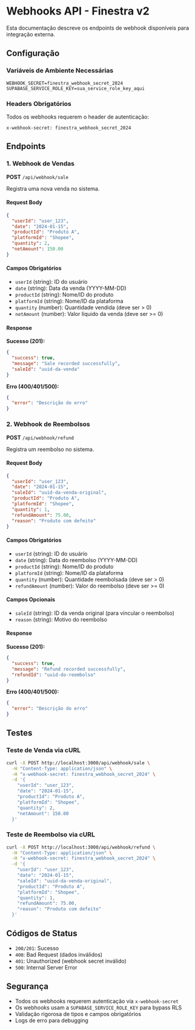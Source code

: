 # Webhooks API - Finestra v2

Esta documentação descreve os endpoints de webhook disponíveis para integração externa.

## Configuração

### Variáveis de Ambiente Necessárias

```env
WEBHOOK_SECRET=finestra_webhook_secret_2024
SUPABASE_SERVICE_ROLE_KEY=sua_service_role_key_aqui
```

### Headers Obrigatórios

Todos os webhooks requerem o header de autenticação:

```
x-webhook-secret: finestra_webhook_secret_2024
```

## Endpoints

### 1. Webhook de Vendas

**POST** `/api/webhook/sale`

Registra uma nova venda no sistema.

#### Request Body

```json
{
  "userId": "user_123",
  "date": "2024-01-15",
  "productId": "Produto A",
  "platformId": "Shopee",
  "quantity": 2,
  "netAmount": 150.00
}
```

#### Campos Obrigatórios

- `userId` (string): ID do usuário
- `date` (string): Data da venda (YYYY-MM-DD)
- `productId` (string): Nome/ID do produto
- `platformId` (string): Nome/ID da plataforma
- `quantity` (number): Quantidade vendida (deve ser > 0)
- `netAmount` (number): Valor líquido da venda (deve ser >= 0)

#### Response

**Sucesso (201):**
```json
{
  "success": true,
  "message": "Sale recorded successfully",
  "saleId": "uuid-da-venda"
}
```

**Erro (400/401/500):**
```json
{
  "error": "Descrição do erro"
}
```

### 2. Webhook de Reembolsos

**POST** `/api/webhook/refund`

Registra um reembolso no sistema.

#### Request Body

```json
{
  "userId": "user_123",
  "date": "2024-01-15",
  "saleId": "uuid-da-venda-original",
  "productId": "Produto A",
  "platformId": "Shopee",
  "quantity": 1,
  "refundAmount": 75.00,
  "reason": "Produto com defeito"
}
```

#### Campos Obrigatórios

- `userId` (string): ID do usuário
- `date` (string): Data do reembolso (YYYY-MM-DD)
- `productId` (string): Nome/ID do produto
- `platformId` (string): Nome/ID da plataforma
- `quantity` (number): Quantidade reembolsada (deve ser > 0)
- `refundAmount` (number): Valor do reembolso (deve ser >= 0)

#### Campos Opcionais

- `saleId` (string): ID da venda original (para vincular o reembolso)
- `reason` (string): Motivo do reembolso

#### Response

**Sucesso (201):**
```json
{
  "success": true,
  "message": "Refund recorded successfully",
  "refundId": "uuid-do-reembolso"
}
```

**Erro (400/401/500):**
```json
{
  "error": "Descrição do erro"
}
```

## Testes

### Teste de Venda via cURL

```bash
curl -X POST http://localhost:3000/api/webhook/sale \
  -H "Content-Type: application/json" \
  -H "x-webhook-secret: finestra_webhook_secret_2024" \
  -d '{
    "userId": "user_123",
    "date": "2024-01-15",
    "productId": "Produto A",
    "platformId": "Shopee",
    "quantity": 2,
    "netAmount": 150.00
  }'
```

### Teste de Reembolso via cURL

```bash
curl -X POST http://localhost:3000/api/webhook/refund \
  -H "Content-Type: application/json" \
  -H "x-webhook-secret: finestra_webhook_secret_2024" \
  -d '{
    "userId": "user_123",
    "date": "2024-01-15",
    "saleId": "uuid-da-venda-original",
    "productId": "Produto A",
    "platformId": "Shopee",
    "quantity": 1,
    "refundAmount": 75.00,
    "reason": "Produto com defeito"
  }'
```

## Códigos de Status

- `200/201`: Sucesso
- `400`: Bad Request (dados inválidos)
- `401`: Unauthorized (webhook secret inválido)
- `500`: Internal Server Error

## Segurança

- Todos os webhooks requerem autenticação via `x-webhook-secret`
- Os webhooks usam a `SUPABASE_SERVICE_ROLE_KEY` para bypass RLS
- Validação rigorosa de tipos e campos obrigatórios
- Logs de erro para debugging 